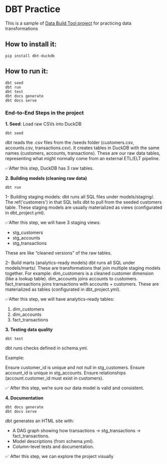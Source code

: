 # DBT Practice
This is a sample of [Data Build Tool project](https://github.com/dbt-labs/dbt-core) for practicing data transformations

## How to install it:
    pip install dbt-duckdb

## How to run it:
    dbt seed
    dbt run
    dbt test    
    dbt docs generate
    dbt docs serve

### End-to-End Steps in the project 
**1. Seed**: Load raw CSVs into DuckDB 

    dbt seed

dbt reads the .csv files from the /seeds folder (customers.csv, accounts.csv, transactions.csv).
It creates tables in DuckDB with the same names (customers, accounts, transactions).
These are our raw data tables, representing what might normally come from an external ETL/ELT pipeline.

✅After this step, DuckDB has 3 raw tables.

**2. Building models (cleaning raw data)**

    dbt run
1- Building staging models: dbt runs all SQL files under models/staging/.
The ref('customers') in that SQL tells dbt to pull from the seeded customers table.
These staging models are usually materialized as views (configurated in dbt_project.yml).

✅After this step, we will have 3 staging views:
- stg_customers
- stg_accounts
- stg_transactions

These are like “cleaned versions” of the raw tables.

2- Build marts (analytics-ready models)
dbt runs all SQL under models/marts/.
These are transformations that join multiple staging models together.
For example:
dim_customers is a cleaned customer dimension (like a lookup table).
dim_accounts joins accounts to customers.
fact_transactions joins transactions with accounts + customers.
These are materialized as tables (configurated in dbt_project.yml). 

✅After this step, we will have analytics-ready tables:
1. dim_customers 
2. dim_accounts
3. fact_transactions


**3. Testing data quality**

    dbt test
dbt runs checks defined in schema.yml.

Example:

Ensure customer_id is unique and not null in stg_customers.
Ensure account_id is unique in stg_accounts.
Ensure relationships (account.customer_id must exist in customers).

✅ After this step, we’re sure our data model is valid and consistent.

**4. Documentation**

    dbt docs generate 
    dbt docs serve

dbt generates an HTML site with:

- A DAG graph showing how transactions → stg_transactions → fact_transactions.
- Model descriptions (from schema.yml).
- Column-level tests and documentation.

✅ After this step, we can explore the project visually


